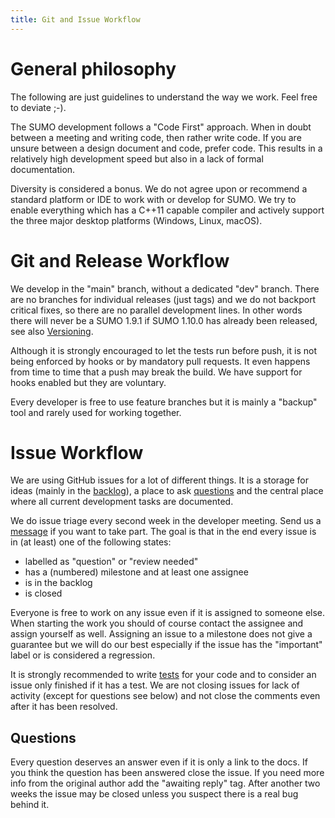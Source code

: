 ```yaml
---
title: Git and Issue Workflow
---
```


# General philosophy

The following are just guidelines to understand the way we work.
Feel free to deviate ;-).

The SUMO development follows a "Code First" approach.
When in doubt between a meeting and writing code, then rather write code.
If you are unsure between a design document and code, prefer code.
This results in a relatively high development speed but also in a lack of formal documentation.

Diversity is considered a bonus. We do not agree upon or recommend a standard platform or IDE to work
with or develop for SUMO. We try to enable everything which has a C++11 capable compiler
and actively support the three major desktop platforms (Windows, Linux, macOS).

# Git and Release Workflow

We develop in the "main" branch, without a dedicated "dev" branch.
There are no branches for individual releases (just tags) and we do not backport critical
fixes, so there are no parallel development lines. In other words there will never be a
SUMO 1.9.1 if SUMO 1.10.0 has already been released, see also [Versioning](../Versioning.md#release_version).

Although it is strongly encouraged to let the tests run before push, it is not being enforced
by hooks or by mandatory pull requests. It even happens from time to time that a push may
break the build. We have support for hooks enabled but they are voluntary.

Every developer is free to use feature branches but it is mainly a "backup" tool
and rarely used for working together.

# Issue Workflow

We are using GitHub issues for a lot of different things. It is a storage for ideas
(mainly in the [backlog](https://github.com/eclipse-sumo/sumo/milestone/16)),
a place to ask [questions](https://github.com/eclipse-sumo/sumo/issues?q=is%3Aopen+is%3Aissue+label%3Aquestion)
and the central place where all current development tasks are documented.

We do issue triage every second week in the developer meeting. Send us a [message](../Contact.md) if you want to take part.
The goal is that in the end every issue is in (at least) one of the following states:

- labelled as "question" or "review needed"
- has a (numbered) milestone and at least one assignee
- is in the backlog
- is closed

Everyone is free to work on any issue even if it is assigned to someone else.
When starting the work you should of course contact the assignee and assign yourself as well.
Assigning an issue to a milestone does not give a guarantee but we will do our best especially
if the issue has the "important" label or is considered a regression.

It is strongly recommended to write [tests](Tests.md) for your code and to consider an issue only
finished if it has a test. We are not closing issues for lack of activity (except for questions see below)
and not close the comments even after it has been resolved.

## Questions

Every question deserves an answer even if it is only a link to the docs. If you think the question has been answered
close the issue. If you need more info from the original author add the "awaiting reply" tag.
After another two weeks the issue may be closed unless you suspect there is a real bug behind it.
